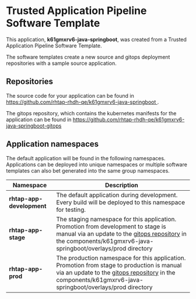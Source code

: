 # Trusted Application Pipeline Software Template

This application, **k61gmxrv6-java-springboot**, was created from a Trusted Application Pipeline Software Template.

The software templates create a new source and gitops deployment repositories with a sample source application. 

## Repositories

The source code for your application can be found in [https://github.com/rhtap-rhdh-qe/k61gmxrv6-java-springboot ](https://github.com/rhtap-rhdh-qe/k61gmxrv6-java-springboot ).
 
The gitops repository, which contains the kubernetes manifests for the application can be found in 
[https://github.com/rhtap-rhdh-qe/k61gmxrv6-java-springboot-gitops ](https://github.com/rhtap-rhdh-qe/k61gmxrv6-java-springboot-gitops ) 

## Application namespaces 

The default application will be found in the following namespaces. Applications can be deployed into unique namespaces or multiple software templates can also bet generated into the same group namespaces.  

|  Namespace   |  Description   |  
| -------- | -------- |   
| **rhtap-app-development** | The default application during development. Every build will be deployed to this namespace for testing. | 
| **rhtap-app-stage** | The staging namespace for this application. Promotion from development to stage is manual via an update to the [gitops repository](https://github.com/rhtap-rhdh-qe/k61gmxrv6-java-springboot-gitops ) in the components/k61gmxrv6-java-springboot/overlays/prod directory |  
| **rhtap-app-prod** | The production namespace for this application. Promotion from stage to production is manual via an update to the [gitops repository](https://github.com/rhtap-rhdh-qe/k61gmxrv6-java-springboot-gitops ) in the components/k61gmxrv6-java-springboot/overlays/prod directory | 
